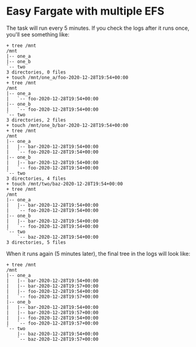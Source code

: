 # Easy Fargate with multiple EFS

The task will run every 5 minutes.  If you check the logs after it runs once, you'll see something like:

```shell
+ tree /mnt
/mnt
|-- one_a
|-- one_b
`-- two
3 directories, 0 files
+ touch /mnt/one_a/foo-2020-12-28T19:54+00:00
+ tree /mnt
/mnt
|-- one_a
|   `-- foo-2020-12-28T19:54+00:00
|-- one_b
|   `-- foo-2020-12-28T19:54+00:00
`-- two
3 directories, 2 files
+ touch /mnt/one_b/bar-2020-12-28T19:54+00:00
+ tree /mnt
/mnt
|-- one_a
|   |-- bar-2020-12-28T19:54+00:00
|   `-- foo-2020-12-28T19:54+00:00
|-- one_b
|   |-- bar-2020-12-28T19:54+00:00
|   `-- foo-2020-12-28T19:54+00:00
`-- two
3 directories, 4 files
+ touch /mnt/two/baz-2020-12-28T19:54+00:00
+ tree /mnt
/mnt
|-- one_a
|   |-- bar-2020-12-28T19:54+00:00
|   `-- foo-2020-12-28T19:54+00:00
|-- one_b
|   |-- bar-2020-12-28T19:54+00:00
|   `-- foo-2020-12-28T19:54+00:00
`-- two
    `-- baz-2020-12-28T19:54+00:00
3 directories, 5 files
```

When it runs again (5 minutes later), the final tree in the logs will look like:

```shell
+ tree /mnt
/mnt
|-- one_a
|   |-- bar-2020-12-28T19:54+00:00
|   |-- bar-2020-12-28T19:57+00:00
|   |-- foo-2020-12-28T19:54+00:00
|   `-- foo-2020-12-28T19:57+00:00
|-- one_b
|   |-- bar-2020-12-28T19:54+00:00
|   |-- bar-2020-12-28T19:57+00:00
|   |-- foo-2020-12-28T19:54+00:00
|   `-- foo-2020-12-28T19:57+00:00
`-- two
    |-- baz-2020-12-28T19:54+00:00
    `-- baz-2020-12-28T19:57+00:00
```
